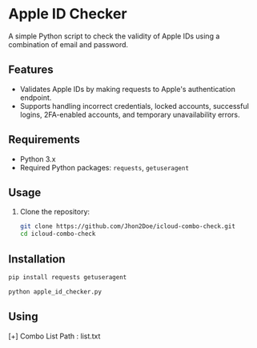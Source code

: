 # Apple ID Checker

A simple Python script to check the validity of Apple IDs using a combination of email and password.

## Features

- Validates Apple IDs by making requests to Apple's authentication endpoint.
- Supports handling incorrect credentials, locked accounts, successful logins, 2FA-enabled accounts, and temporary unavailability errors.

## Requirements

- Python 3.x
- Required Python packages: `requests`, `getuseragent`

## Usage

1. Clone the repository:

   ```bash
   git clone https://github.com/Jhon2Doe/icloud-combo-check.git
   cd icloud-combo-check
   ```
## Installation 

```bash
pip install requests getuseragent

```
```bash
python apple_id_checker.py
```
## Using
[+] Combo List Path : list.txt
